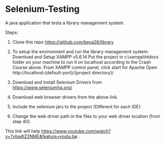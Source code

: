 # Selenium-Testing
A java application that tests a library management system.

Steps:

1) Clone this repo https://github.com/keya26/library 

2) To setup the environment and run the library management system:
      Download and Setup XAMPP v5.6.14
      Put the project in c:\xampp\htdocs folder on your machine to run it on localhost according to the Crash Course above.
      From XAMPP control panel, click start for Apache
      Open http://localhost:{default-port}/{project directory}/
  
3) Download and install Selenium Drivers from https://www.seleniumhq.org/

4) Download web browser drivers from the above link.

5) Include the selenium jars to the project (Different for each IDE).

6) Change the web driver path in the files to your web driver location (from step 40).

This link will help https://www.youtube.com/watch?v=7vba4lZ2NME&feature=youtu.be .

